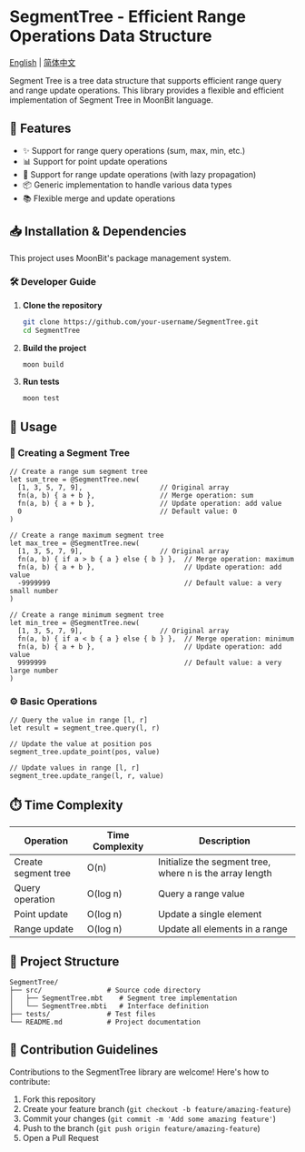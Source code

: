# SegmentTree - Efficient Range Operations Data Structure

[English](https://github.com/0Ayachi0/SegmentTree/blob/main/README.md) | [简体中文](https://github.com/0Ayachi0/SegmentTree/blob/main/README_zh_CN.md)

Segment Tree is a tree data structure that supports efficient range query and range update operations. This library provides a flexible and efficient implementation of Segment Tree in MoonBit language.

## 🚀 Features

- ✨ Support for range query operations (sum, max, min, etc.)
- 📊 Support for point update operations
- 🔀 Support for range update operations (with lazy propagation)
- 📦 Generic implementation to handle various data types
- 📚 Flexible merge and update operations

## 📥 Installation & Dependencies

This project uses MoonBit's package management system.

### 🛠️ Developer Guide

1. **Clone the repository**
   ```bash
   git clone https://github.com/your-username/SegmentTree.git
   cd SegmentTree
   ```

2. **Build the project**
   ```bash
   moon build
   ```

3. **Run tests**
   ```bash
   moon test
   ```

## 🚀 Usage

### 🔨 Creating a Segment Tree

```moonbit
// Create a range sum segment tree
let sum_tree = @SegmentTree.new(
  [1, 3, 5, 7, 9],                   // Original array
  fn(a, b) { a + b },                // Merge operation: sum
  fn(a, b) { a + b },                // Update operation: add value
  0                                  // Default value: 0
)

// Create a range maximum segment tree
let max_tree = @SegmentTree.new(
  [1, 3, 5, 7, 9],                   // Original array
  fn(a, b) { if a > b { a } else { b } },  // Merge operation: maximum
  fn(a, b) { a + b },                      // Update operation: add value
  -9999999                                 // Default value: a very small number
)

// Create a range minimum segment tree
let min_tree = @SegmentTree.new(
  [1, 3, 5, 7, 9],                   // Original array
  fn(a, b) { if a < b { a } else { b } },  // Merge operation: minimum
  fn(a, b) { a + b },                      // Update operation: add value
  9999999                                  // Default value: a very large number
)
```

### ⚙️ Basic Operations

```moonbit
// Query the value in range [l, r]
let result = segment_tree.query(l, r)

// Update the value at position pos
segment_tree.update_point(pos, value)

// Update values in range [l, r]
segment_tree.update_range(l, r, value)
```

## ⏱️ Time Complexity

| Operation | Time Complexity | Description |
|-----------|-----------------|-------------|
| Create segment tree | O(n) | Initialize the segment tree, where n is the array length |
| Query operation | O(log n) | Query a range value |
| Point update | O(log n) | Update a single element |
| Range update | O(log n) | Update all elements in a range |

## 📁 Project Structure

```
SegmentTree/
├── src/                # Source code directory
│   ├── SegmentTree.mbt    # Segment tree implementation
│   └── SegmentTree.mbti   # Interface definition
├── tests/              # Test files
└── README.md           # Project documentation
```

## 👥 Contribution Guidelines

Contributions to the SegmentTree library are welcome! Here's how to contribute:

1. Fork this repository
2. Create your feature branch (`git checkout -b feature/amazing-feature`)
3. Commit your changes (`git commit -m 'Add some amazing feature'`)
4. Push to the branch (`git push origin feature/amazing-feature`)
5. Open a Pull Request 